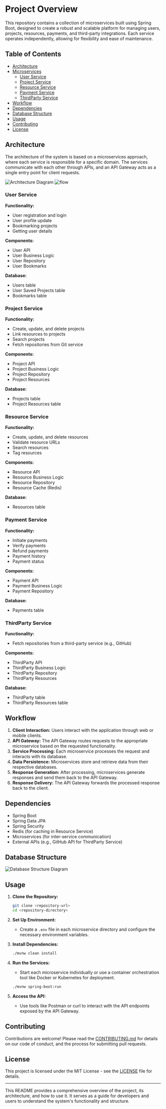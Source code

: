 # Project Overview

This repository contains a collection of microservices built using Spring Boot, designed to create a robust and scalable platform for managing users, projects, resources, payments, and third-party integrations. Each service operates independently, allowing for flexibility and ease of maintenance.

## Table of Contents

- [Architecture](#architecture)
- [Microservices](#microservices)
  - [User  Service](#user-service)
  - [Project Service](#project-service)
  - [Resource Service](#resource-service)
  - [Payment Service](#payment-service)
  - [ThirdParty Service](#thirdparty-service)
- [Workflow](#workflow)
- [Dependencies](#dependencies)
- [Database Structure](#database-structure)
- [Usage](#usage)
- [Contributing](#contributing)
- [License](#license)

## Architecture

The architecture of the system is based on a microservices approach, where each service is responsible for a specific domain. The services communicate with each other through APIs, and an API Gateway acts as a single entry point for client requests.

![Architecture Diagram](https://github.com/user-attachments/assets/2aed3991-429e-4b74-a8d3-080da2cf8b26)
![flow](https://github.com/user-attachments/assets/518f63d2-2960-4551-8e29-22266375d868)



### User Service

**Functionality:**
- User registration and login
- User profile update
- Bookmarking projects
- Getting user details

**Components:**
- User API
- User Business Logic
- User Repository
- User Bookmarks

**Database:**
- Users table
- User Saved Projects table
- Bookmarks table

### Project Service

**Functionality:**
- Create, update, and delete projects
- Link resources to projects
- Search projects
- Fetch repositories from Git service

**Components:**
- Project API
- Project Business Logic
- Project Repository
- Project Resources

**Database:**
- Projects table
- Project Resources table

### Resource Service

**Functionality:**
- Create, update, and delete resources
- Validate resource URLs
- Search resources
- Tag resources

**Components:**
- Resource API
- Resource Business Logic
- Resource Repository
- Resource Cache (Redis)

**Database:**
- Resources table

### Payment Service

**Functionality:**
- Initiate payments
- Verify payments
- Refund payments
- Payment history
- Payment status

**Components:**
- Payment API
- Payment Business Logic
- Payment Repository

**Database:**
- Payments table

### ThirdParty Service

**Functionality:**
- Fetch repositories from a third-party service (e.g., GitHub)

**Components:**
- ThirdParty API
- ThirdParty Business Logic
- ThirdParty Repository
- ThirdParty Resources

**Database:**
- ThirdParty table
- ThirdParty Resources table

## Workflow

1. **Client Interaction:** Users interact with the application through web or mobile clients.
2. **API Gateway:** The API Gateway routes requests to the appropriate microservice based on the requested functionality.
3. **Service Processing:** Each microservice processes the request and interacts with its database.
4. **Data Persistence:** Microservices store and retrieve data from their respective databases.
5. **Response Generation:** After processing, microservices generate responses and send them back to the API Gateway.
6. **Response Delivery:** The API Gateway forwards the processed response back to the client.

## Dependencies

- Spring Boot
- Spring Data JPA
- Spring Security
- Redis (for caching in Resource Service)
- Microservices (for inter-service communication)
- External APIs (e.g., GitHub API for ThirdParty Service)

## Database Structure

![Database Structure Diagram](https://github.com/user-attachments/assets/8c6ccf0a-3dcc-4670-927b-e43878a10694)

## Usage

1. **Clone the Repository:**
   ```bash
   git clone <repository-url>
   cd <repository-directory>
   ```

2. **Set Up Environment:**
   - Create a `.env` file in each microservice directory and configure the necessary environment variables.

3. **Install Dependencies:**
   ```bash
   ./mvnw clean install
   ```

4. **Run the Services:**
   - Start each microservice individually or use a container orchestration tool like Docker or Kubernetes for deployment.
   ```bash
   ./mvnw spring-boot:run
   ```

5. **Access the API:**
   - Use tools like Postman or curl to interact with the API endpoints exposed by the API Gateway.

## Contributing

Contributions are welcome! Please read the [CONTRIBUTING.md](./CONTRIBUTING.md) for details on our code of conduct, and the process for submitting pull requests.

## License

This project is licensed under the MIT License - see the [LICENSE](./LICENSE) file for details.

---

This README provides a comprehensive overview of the project, its architecture, and how to use it. It serves as a guide for developers and users to understand the system's functionality and structure.
